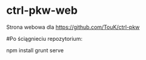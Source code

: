 ctrl-pkw-web
============

Strona webowa dla https://github.com/TouK/ctrl-pkw

#Po ściągnieciu repozytorium:

npm install
grunt serve
